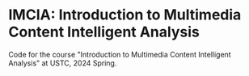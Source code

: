 # IMCIA: Introduction to Multimedia Content Intelligent Analysis
Code for the course "Introduction to Multimedia Content Intelligent Analysis" at USTC, 2024 Spring.